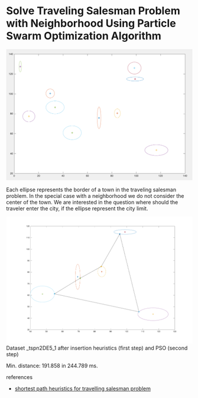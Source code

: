 # Solve Traveling Salesman Problem with Neighborhood Using Particle Swarm Optimization Algorithm



![ellipse examle](https://github.com/SgtBlack/tspwithpso/blob/master/pictures/ellipse_example.png "Example for a ellipse data-set")

Each ellipse represents the border of a town in the traveling salesman problem. In the special case with a neighborhood we do not consider the center of the town. We are interested in the question where should the traveler enter the city, if the ellipse represent the city limit.



![Dataset _tspn2DE5_1 after PSO](https://github.com/SgtBlack/tspwithpso/blob/master/pictures/example1_after_pso.png "distance 191.858 in 244.789 ms")
Dataset _tspn2DE5_1 after insertion heuristics (first step) and PSO (second step)

Min. distance: 191.858 in 244.789 ms.

references

* [shortest path heuristics for travelling salesman problem](http://snipplr.com/view/4064/shortest-path-heuristics-nearest-neighborhood-2-opt-farthest-and-arbitrary-insertion-for-travelling-salesman-problem)
